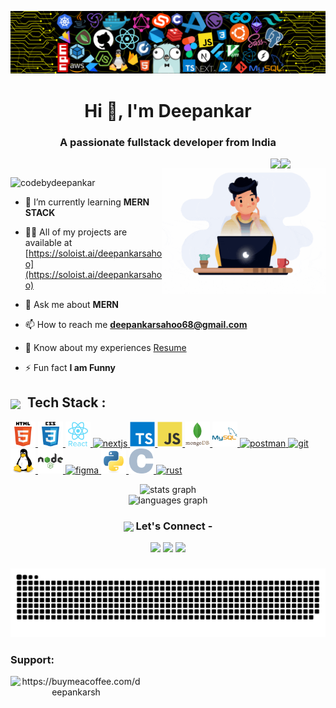 [![MasterHead](https://raw.githubusercontent.com/zephyrus21/zephyrus21/refs/heads/master/my_banner.png)](https://soloist.ai/deepankarsahoo)

<h1 align="center">Hi 👋, I'm Deepankar</h1>
<h3 align="center">A passionate fullstack developer from India</h3>
<div style="width: 90vw; display:flex; justify-content:center;">
    <img src="https://readme-typing-svg.demolab.com?font=Fira+Code&duration=1&pause=1000&width=100&size=25&height=30&repeat=false&vCenter=true&lines=I+am+a" style="height:auto;text-align:center;"></img>
    <img src="https://readme-typing-svg.demolab.com?font=Fira+Code&duration=2000&pause=500&vCenter=true&size=25&width=150&height=30&lines=Programmer;Developer;Designer;" style="height:auto;text-align:center;"></img>
</div>
<img align="right" height="200" ;" src="https://raw.githubusercontent.com/samadpls/Programing-Gifs/refs/heads/main/public/gifs/pic14.gif"  />


<p align="left"> <img src="https://komarev.com/ghpvc/?username=codebydeepankar&label=Profile%20views&color=0e75b6&style=flat" alt="codebydeepankar" /> </p>

- 🌱 I’m currently learning **MERN STACK**

- 👨‍💻 All of my projects are available at [https://soloist.ai/deepankarsahoo](https://soloist.ai/deepankarsahoo)

- 💬 Ask me about **MERN**

- 📫 How to reach me **deepankarsahoo68@gmail.com**

- 📄 Know about my experiences [Resume](https://drive.google.com/file/d/1az13W4DBNFOZ6_Mu5DOiItPfbcpUYL4K/view?usp=drivesdk)

- ⚡ Fun fact **I am Funny**

<h2 align="left">
  <img src="https://media.giphy.com/media/QVz8bVdhi6dmkIkg61/giphy.gif" width="40" align="absmiddle" />
  <span style="margin-left:6px;">Tech Stack :</span>
</h2>

<p align="left">
  <a href="https://www.w3.org/html/" target="_blank" rel="noreferrer">
    <img src="https://raw.githubusercontent.com/devicons/devicon/master/icons/html5/html5-original-wordmark.svg" alt="html5" width="40" height="40"/>
  </a>
  <a href="https://www.w3schools.com/css/" target="_blank" rel="noreferrer">
    <img src="https://raw.githubusercontent.com/devicons/devicon/master/icons/css3/css3-original-wordmark.svg" alt="css3" width="40" height="40"/>
  </a>
  <a href="https://reactjs.org/" target="_blank" rel="noreferrer">
    <img src="https://raw.githubusercontent.com/devicons/devicon/master/icons/react/react-original-wordmark.svg" alt="react" width="40" height="40"/>
  </a>
  <a href="https://nextjs.org/" target="_blank" rel="noreferrer">
    <img src="https://cdn.worldvectorlogo.com/logos/nextjs-2.svg" alt="nextjs" width="40" height="40"/>
  </a>
  <a href="https://www.typescriptlang.org/" target="_blank" rel="noreferrer">
    <img src="https://raw.githubusercontent.com/devicons/devicon/master/icons/typescript/typescript-original.svg" alt="typescript" width="40" height="40"/>
  </a>
  <a href="https://developer.mozilla.org/en-US/docs/Web/JavaScript" target="_blank" rel="noreferrer">
    <img src="https://raw.githubusercontent.com/devicons/devicon/master/icons/javascript/javascript-original.svg" alt="javascript" width="40" height="40"/>
  </a>
  <a href="https://www.mongodb.com/" target="_blank" rel="noreferrer">
    <img src="https://raw.githubusercontent.com/devicons/devicon/master/icons/mongodb/mongodb-original-wordmark.svg" alt="mongodb" width="40" height="40"/>
  </a>
  <a href="https://www.mysql.com/" target="_blank" rel="noreferrer">
    <img src="https://raw.githubusercontent.com/devicons/devicon/master/icons/mysql/mysql-original-wordmark.svg" alt="mysql" width="40" height="40"/>
  </a>
  <a href="https://postman.com" target="_blank" rel="noreferrer">
    <img src="https://www.vectorlogo.zone/logos/getpostman/getpostman-icon.svg" alt="postman" width="40" height="40"/>
  </a>
  <a href="https://git-scm.com/" target="_blank" rel="noreferrer">
    <img src="https://www.vectorlogo.zone/logos/git-scm/git-scm-icon.svg" alt="git" width="40" height="40"/>
  </a>
  <a href="https://www.linux.org/" target="_blank" rel="noreferrer">
    <img src="https://raw.githubusercontent.com/devicons/devicon/master/icons/linux/linux-original.svg" alt="linux" width="40" height="40"/>
  </a>
  <a href="https://nodejs.org" target="_blank" rel="noreferrer">
    <img src="https://raw.githubusercontent.com/devicons/devicon/master/icons/nodejs/nodejs-original-wordmark.svg" alt="nodejs" width="40" height="40"/>
  </a>
  <a href="https://www.figma.com/" target="_blank" rel="noreferrer">
    <img src="https://www.vectorlogo.zone/logos/figma/figma-icon.svg" alt="figma" width="40" height="40"/>
  </a>
  <a href="https://www.python.org" target="_blank" rel="noreferrer">
    <img src="https://raw.githubusercontent.com/devicons/devicon/master/icons/python/python-original.svg" alt="python" width="40" height="40"/>
  </a>
  <a href="https://www.cprogramming.com/" target="_blank" rel="noreferrer">
    <img src="https://raw.githubusercontent.com/devicons/devicon/master/icons/c/c-original.svg" alt="c" width="40" height="40"/>
  </a>
    <a href="https://www.rust-lang.org/" target="_blank" rel="noreferrer">
  <img src="https://cdn.jsdelivr.net/gh/devicons/devicon@latest/icons/rust/rust-original.svg" alt="rust" width="40" height="40" />
</a>
</p>


<div align="center">
  <img src="https://github-readme-stats.vercel.app/api?username=CodeByDeepankar&hide_title=false&hide_rank=false&show_icons=true&include_all_commits=true&count_private=true&disable_animations=false&theme=dracula&locale=en&hide_border=false" height="150" alt="stats graph" /> <br>
  <img src="https://github-readme-stats.vercel.app/api/top-langs?username=CodeByDeepankar&locale=en&hide_title=false&layout=compact&card_width=320&langs_count=5&theme=dracula&hide_border=false" height="150" alt="languages graph"  



###

###
<h3><img src="https://media.giphy.com/media/Al9XitEIwGgLU9yMfS/giphy.gif?cid=ecf05e47246z68gic13exguovr5xae6jhotnfa5nmu0evi54&ep=v1_stickers_search&rid=giphy.gif&ct=s" width="60" align="absmiddle"> Let's Connect - </h3>
<a href="https://linkedin.com/in/https://www.linkedin.com/in/deepankarsahoo/"><img src="https://user-images.githubusercontent.com/74038190/235294012-0a55e343-37ad-4b0f-924f-c8431d9d2483.gif" width="70" target="_blank"></a>
<a href="https://x.com/CodeByDeepankar"><img src="https://user-images.githubusercontent.com/74038190/235294011-b8074c31-9097-4a65-a594-4151b58743a8.gif" width="70" target="_blank"></a>
<a href="https://instagram.com/code_by_deepankar"><img src="https://user-images.githubusercontent.com/74038190/235294013-a33e5c43-a01c-43f6-b44d-a406d8b4ab75.gif" width="70" target="_blank"></a>


###
<div align="center">
  
![snake gif](https://github.com/CodeByDeepankar/CodeByDeepankar/blob/output/github-snake-dark.svg)

</div>

###

<h3 align="left">Support:</h3>
<p><a href="https://www.buymeacoffee.com/deepankarsh"> <img align="left" src="https://cdn.buymeacoffee.com/buttons/v2/default-yellow.png" height="50" width="210" alt="https://buymeacoffee.com/deepankarsh" /></a></p>

###
